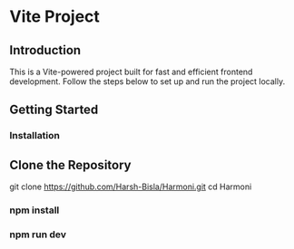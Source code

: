 # Vite Project

## Introduction  
This is a Vite-powered project built for fast and efficient frontend development. Follow the steps below to set up and run the project locally.  

## Getting Started  

###  Installation  

##  Clone the Repository  

git clone https://github.com/Harsh-Bisla/Harmoni.git
cd Harmoni

### npm install
### npm run dev
